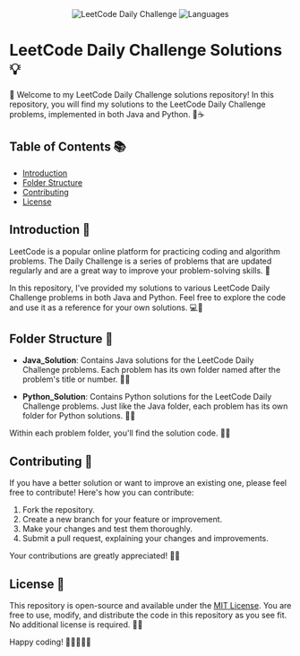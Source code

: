 <div align="center">
  <img src="https://img.shields.io/badge/LeetCode-Daily%20Challenge-brightgreen.svg" alt="LeetCode Daily Challenge">
  <img src="https://img.shields.io/badge/Language-Java%20%7C%20Python-blue.svg" alt="Languages">
</div>

# LeetCode Daily Challenge Solutions 💡

🚀 Welcome to my LeetCode Daily Challenge solutions repository! In this repository, you will find my solutions to the LeetCode Daily Challenge problems, implemented in both Java and Python. 🐍☕

## Table of Contents 📚

- [Introduction](#introduction)
- [Folder Structure](#folder-structure)
- [Contributing](#contributing)
- [License](#license)

## Introduction 🌟

LeetCode is a popular online platform for practicing coding and algorithm problems. The Daily Challenge is a series of problems that are updated regularly and are a great way to improve your problem-solving skills. 🧠

In this repository, I've provided my solutions to various LeetCode Daily Challenge problems in both Java and Python. Feel free to explore the code and use it as a reference for your own solutions. 💻📖

## Folder Structure 📂

- **Java_Solution**: Contains Java solutions for the LeetCode Daily Challenge problems. Each problem has its own folder named after the problem's title or number. 📁🚀

- **Python_Solution**: Contains Python solutions for the LeetCode Daily Challenge problems. Just like the Java folder, each problem has its own folder for Python solutions. 📁🐍

Within each problem folder, you'll find the solution code. 📝✨

## Contributing 🤝

If you have a better solution or want to improve an existing one, please feel free to contribute! Here's how you can contribute:

1. Fork the repository.
2. Create a new branch for your feature or improvement.
3. Make your changes and test them thoroughly.
4. Submit a pull request, explaining your changes and improvements.

Your contributions are greatly appreciated! 🙌🎉

## License 📜

This repository is open-source and available under the [MIT License](LICENSE). You are free to use, modify, and distribute the code in this repository as you see fit. No additional license is required. 📄🆓

Happy coding! 🚀👩‍💻👨‍💻
